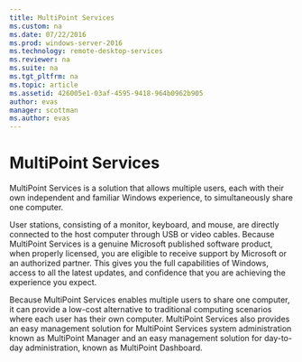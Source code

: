 ```yaml
---
title: MultiPoint Services
ms.custom: na
ms.date: 07/22/2016
ms.prod: windows-server-2016
ms.technology: remote-desktop-services
ms.reviewer: na
ms.suite: na
ms.tgt_pltfrm: na
ms.topic: article
ms.assetid: 426005e1-03af-4595-9418-964b0962b905
author: evas
manager: scottman
ms.author: evas
---
```

# MultiPoint Services
MultiPoint Services is a solution that allows multiple users, each with their own independent and familiar Windows experience, to simultaneously share one computer.   
  
User stations, consisting of a monitor, keyboard, and mouse, are directly connected to the host computer through USB or video cables. Because MultiPoint Services is a genuine Microsoft published software product, when properly licensed, you are eligible to receive support by Microsoft or an authorized partner. This gives you the full capabilities of Windows, access to all the latest updates, and confidence that you are achieving the experience you expect.  
  
Because MultiPoint Services enables multiple users to share one computer, it can provide a low-cost alternative to traditional computing scenarios where each user has their own computer. MultiPoint Services also provides an easy management solution for MultiPoint Services system administration known as MultiPoint Manager and an easy management solution for day\-to\-day administration, known as MultiPoint Dashboard.  
  